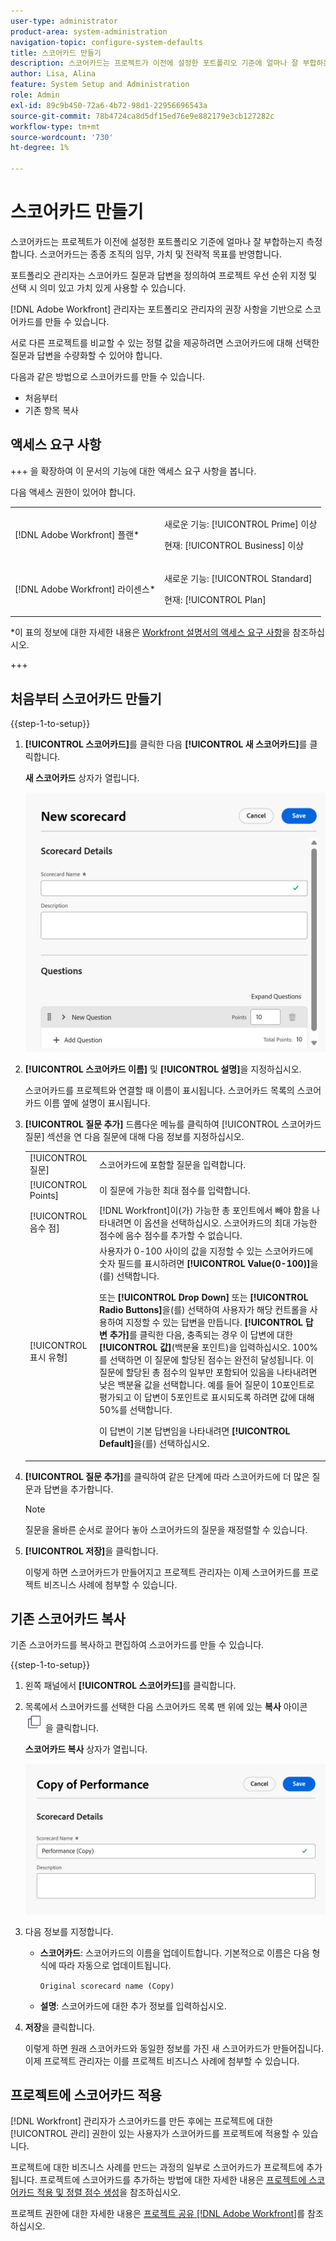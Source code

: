 ```yaml
---
user-type: administrator
product-area: system-administration
navigation-topic: configure-system-defaults
title: 스코어카드 만들기
description: 스코어카드는 프로젝트가 이전에 설정한 포트폴리오 기준에 얼마나 잘 부합하는지 측정합니다. 스코어카드는 종종 조직의 임무, 가치 및 전략적 목표를 반영합니다. Portfolio 관리자는 일반적으로 스코어카드 질문과 답변을 정의하여 프로젝트 우선 순위 지정 및 선택 시 의미 있고 가치 있는 질문을 하도록 합니다.  [!DNL Adobe Workfront] 관리자가 포트폴리오 관리자의 권장 사항을 기반으로 스코어카드를 작성합니다.
author: Lisa, Alina
feature: System Setup and Administration
role: Admin
exl-id: 89c9b450-72a6-4b72-98d1-22956696543a
source-git-commit: 78b4724ca8d5df15ed76e9e882179e3cb127282c
workflow-type: tm+mt
source-wordcount: '730'
ht-degree: 1%

---
```


# 스코어카드 만들기

<!--Audited: 05/2025-->

<!--DON'T DELETE, DRAFT OR HIDE THIS ARTICLE. IT IS LINKED TO THE PRODUCT, THROUGH THE CONTEXT SENSITIVE HELP LINKS.-->

<!--<span class="preview">The highlighted information on this page refers to functionality not yet generally available. It is available only in the Preview environment for all customers. The same features will also be available in the Production environment for all customers after a week from the Preview release. </span>   

<span class="preview">For more information, see [Interface modernization](/help/quicksilver/product-announcements/product-releases/interface-modernization/interface-modernization.md). </span>-->

스코어카드는 프로젝트가 이전에 설정한 포트폴리오 기준에 얼마나 잘 부합하는지 측정합니다. 스코어카드는 종종 조직의 임무, 가치 및 전략적 목표를 반영합니다.

포트폴리오 관리자는 스코어카드 질문과 답변을 정의하여 프로젝트 우선 순위 지정 및 선택 시 의미 있고 가치 있게 사용할 수 있습니다.

[!DNL Adobe Workfront] 관리자는 포트폴리오 관리자의 권장 사항을 기반으로 스코어카드를 만들 수 있습니다.

서로 다른 프로젝트를 비교할 수 있는 정렬 값을 제공하려면 스코어카드에 대해 선택한 질문과 답변을 수량화할 수 있어야 합니다.

다음과 같은 방법으로 스코어카드를 만들 수 있습니다.

* 처음부터
* 기존 항목 복사

## 액세스 요구 사항

+++ 을 확장하여 이 문서의 기능에 대한 액세스 요구 사항을 봅니다.

다음 액세스 권한이 있어야 합니다.

<table style="table-layout:auto"> 
 <col> 
 <col> 
 <tbody> 
  <tr> 
   <td role="rowheader">[!DNL Adobe Workfront] 플랜*</td> 
   <td> <p>새로운 기능: [!UICONTROL Prime] 이상</p>
   <p>현재: [!UICONTROL Business] 이상</p> 
   </td> 
  </tr> 
  <tr> 
   <td role="rowheader">[!DNL Adobe Workfront] 라이센스*</td> 
   <td><p>새로운 기능: [!UICONTROL Standard]</p>
   <p>현재: [!UICONTROL Plan]</p>
   </td> 
  </tr> 
 </tbody> 
</table>

*이 표의 정보에 대한 자세한 내용은 [Workfront 설명서의 액세스 요구 사항](/help/quicksilver/administration-and-setup/add-users/access-levels-and-object-permissions/access-level-requirements-in-documentation.md)을 참조하십시오.

+++

## 처음부터 스코어카드 만들기

{{step-1-to-setup}}

1. **[!UICONTROL 스코어카드]**&#x200B;를 클릭한 다음 **[!UICONTROL 새 스코어카드]**&#x200B;를 클릭합니다.

   **새 스코어카드** 상자가 열립니다.

   ![새 스코어카드 상자](assets/new-scorecard-350x173.png)

1. **[!UICONTROL 스코어카드 이름]** 및 **[!UICONTROL 설명]**&#x200B;을 지정하십시오.

   스코어카드를 프로젝트와 연결할 때 이름이 표시됩니다. 스코어카드 목록의 스코어카드 이름 옆에 설명이 표시됩니다.

1. **[!UICONTROL 질문 추가]** 드롭다운 메뉴를 클릭하여 [!UICONTROL 스코어카드 질문] 섹션을 연 다음 질문에 대해 다음 정보를 지정하십시오.

   <table style="table-layout:auto"> 
    <col> 
    <col> 
    <tbody> 
     <tr> 
      <td role="rowheader">[!UICONTROL 질문]</td> 
      <td>스코어카드에 포함할 질문을 입력합니다.</td> 
     </tr> 
     <tr> 
      <td role="rowheader">[!UICONTROL Points]</td> 
      <td>이 질문에 가능한 최대 점수를 입력합니다.</td> 
     </tr> 
     <tr> 
      <td role="rowheader">[!UICONTROL 음수 점]</td> 
      <td>[!DNL Workfront]이(가) 가능한 총 포인트에서 빼야 함을 나타내려면 이 옵션을 선택하십시오. 스코어카드의 최대 가능한 점수에 음수 점수를 추가할 수 없습니다.</td> 
     </tr> 
     <tr> 
      <td role="rowheader">[!UICONTROL 표시 유형]</td> 
      <td>사용자가 0-100 사이의 값을 지정할 수 있는 스코어카드에 숫자 필드를 표시하려면 <strong>[!UICONTROL Value(0-100)]</strong>을(를) 선택합니다.<p>또는 <strong>[!UICONTROL Drop Down]</strong> 또는 <strong>[!UICONTROL Radio Buttons]</strong>을(를) 선택하여 사용자가 해당 컨트롤을 사용하여 지정할 수 있는 답변을 만듭니다. <strong>[!UICONTROL 답변 추가]</strong>를 클릭한 다음, 충족되는 경우 이 답변에 대한 <strong>[!UICONTROL 값]</strong>(백분율 포인트)을 입력하십시오. 100%를 선택하면 이 질문에 할당된 점수는 완전히 달성됩니다. 이 질문에 할당된 총 점수의 일부만 포함되어 있음을 나타내려면 낮은 백분율 값을 선택합니다. 예를 들어 질문이 10포인트로 평가되고 이 답변이 5포인트로 표시되도록 하려면 값에 대해 50%를 선택합니다.</p>
      <p>이 답변이 기본 답변임을 나타내려면 <strong>[!UICONTROL Default]</strong>을(를) 선택하십시오.</strong></p>
     </tr> 
    </tbody> 
   </table>

1. **[!UICONTROL 질문 추가]**&#x200B;를 클릭하여 같은 단계에 따라 스코어카드에 더 많은 질문과 답변을 추가합니다.

   >[!NOTE]
   >
   >질문을 올바른 순서로 끌어다 놓아 스코어카드의 질문을 재정렬할 수 있습니다.

1. **[!UICONTROL 저장]**&#x200B;을 클릭합니다.

   이렇게 하면 스코어카드가 만들어지고 프로젝트 관리자는 이제 스코어카드를 프로젝트 비즈니스 사례에 첨부할 수 있습니다.

## 기존 스코어카드 복사

기존 스코어카드를 복사하고 편집하여 스코어카드를 만들 수 있습니다.

{{step-1-to-setup}}

1. 왼쪽 패널에서 **[!UICONTROL 스코어카드]**&#x200B;를 클릭합니다.
1. 목록에서 스코어카드를 선택한 다음 스코어카드 목록 맨 위에 있는 **복사** 아이콘 ![스코어카드 복사 아이콘](assets/copy-scorecard-icon.png)을 클릭합니다.

   **스코어카드 복사** 상자가 열립니다.

   ![스코어카드 상자 복사](assets/copy-scorecard-box.png)

1. 다음 정보를 지정합니다.

   * **스코어카드**: 스코어카드의 이름을 업데이트합니다.  기본적으로 이름은 다음 형식에 따라 자동으로 업데이트됩니다.

     `Original scorecard name (Copy)`
   * **설명**: 스코어카드에 대한 추가 정보를 입력하십시오.
1. **저장**&#x200B;을 클릭합니다.

   이렇게 하면 원래 스코어카드와 동일한 정보를 가진 새 스코어카드가 만들어집니다. 이제 프로젝트 관리자는 이를 프로젝트 비즈니스 사례에 첨부할 수 있습니다.

## 프로젝트에 스코어카드 적용

[!DNL Workfront] 관리자가 스코어카드를 만든 후에는 프로젝트에 대한 [!UICONTROL 관리] 권한이 있는 사용자가 스코어카드를 프로젝트에 적용할 수 있습니다.

프로젝트에 대한 비즈니스 사례를 만드는 과정의 일부로 스코어카드가 프로젝트에 추가됩니다. 프로젝트에 스코어카드를 추가하는 방법에 대한 자세한 내용은 [프로젝트에 스코어카드 적용 및 정렬 점수 생성](../../../manage-work/projects/define-a-business-case/apply-scorecard-to-project-to-generate-alignment-score.md)을 참조하십시오.

프로젝트 권한에 대한 자세한 내용은 [프로젝트 공유 [!DNL Adobe Workfront]](../../../workfront-basics/grant-and-request-access-to-objects/share-a-project.md)를 참조하십시오.


